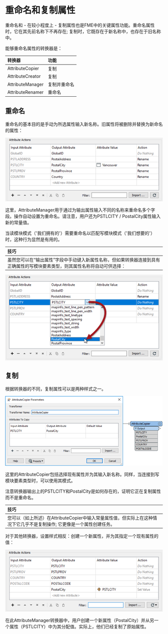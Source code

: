 # 重命名和复制属性

重命名和 - 在较小程度上 - 复制属性也是FME中的关键属性功能。重命名属性时，它在其先前名称下不再存在; 复制时，它既存在于新名称中，也存在于旧名称中。

能够重命名属性的转换器是：

|  转换器 |  功能 |
| :--- | :--- |
| AttributeCopier | 复制 |
| AttributeCreator | 复制 |
| AttributeManager | 复制并重命名 |
| AttributeRenamer | 重命名 |

## 重命名

重命名的基本目的是手动为所选属性输入新名称。旧属性将被删除并替换为新命名的属性：

![](./Images/Img4.035.AttributeManagerRenameAttr.png)

这里，AttributeManager用于通过为输出属性输入不同的名称来重命名多个字段。操作自动设置为重命名。请注意，用户还为PSTLCITY / PostalCity属性输入新的常量值。

当读模块模式（'我们拥有的'）需要重命名以匹配写模块模式（'我们想要的'）时，这种行为显然是有用的。

|  技巧 |
| :--- |
|  虽然您可以在“输出属性”字段中手动键入新属性名称，但如果转换器连接到具有正确属性的写模块要素类型，则其属性名称将自动可供选择：  |

![](./Images/Img4.036.AttributeManagerRenameAttrQuickPick.png)


## 复制

根据转换器的不同，复制属性可以是两种样式之一。

![](./Images/Img4.037.AttributeCopier.png)

这里的AttributeCopier包括选择现有属性并为其输入新名称。同样，当连接到写模块要素类型时，可以使用其模式。

注意转换器输出上的PSTLCITY和PostalCity是如何存在的，证明它正在复制属性而不是重命名。

|  技巧 |
| :--- |
|  您可以（如上所述）在AttributeCopier中输入常量属性值，但实际上在这种情况下它几乎不是复制操作; 它更像是一个属性创建任务。 |

对于其他转换器，设置样式相反：创建一个新属性，并为其指定一个现有属性的值：

![](./Images/Img4.038.AttributeManagerCopyAttr.png)

在此AttributeManager转换器中，用户创建一个新属性（PostalCity）并从另一个属性（PSTLCITY）中为其分配值。实际上，他们已经复制了原始属性。

